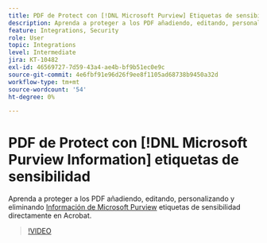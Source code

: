 ```yaml
---
title: PDF de Protect con [!DNL Microsoft Purview] Etiquetas de sensibilidad
description: Aprenda a proteger a los PDF añadiendo, editando, personalizando y eliminando [!DNL Microsoft Purview] Etiquetas de sensibilidad directamente en Acrobat
feature: Integrations, Security
role: User
topic: Integrations
level: Intermediate
jira: KT-10482
exl-id: 46569727-7d59-43a4-ae4b-bf9b51ec0e9c
source-git-commit: 4e6fbf91e96d26f9ee8f1105ad68738b9450a32d
workflow-type: tm+mt
source-wordcount: '54'
ht-degree: 0%

---
```


# PDF de Protect con [!DNL Microsoft Purview Information] etiquetas de sensibilidad

Aprenda a proteger a los PDF añadiendo, editando, personalizando y eliminando [Información de Microsoft Purview](https://learn.microsoft.com/en-us/microsoft-365/compliance/information-protection?view=o365-worldwide) etiquetas de sensibilidad directamente en Acrobat.

>[!VIDEO](https://video.tv.adobe.com/v/3410552?quality=12&learn=on&hidetitle=true)
